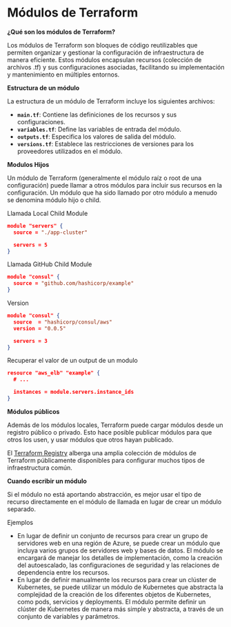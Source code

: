 # Módulos de Terraform

**¿Qué son los módulos de Terraform?**

Los módulos de Terraform son bloques de código reutilizables que permiten organizar y gestionar la configuración de infraestructura de manera eficiente. Estos módulos encapsulan recursos (colección de archivos .tf) y sus configuraciones asociadas, facilitando su implementación y mantenimiento en múltiples entornos.

**Estructura de un módulo**

La estructura de un módulo de Terraform incluye los siguientes archivos:

- **`main.tf`**: Contiene las definiciones de los recursos y sus configuraciones.
- **`variables.tf`**: Define las variables de entrada del módulo.
- **`outputs.tf`**: Especifica los valores de salida del módulo.
- **`versions.tf`**: Establece las restricciones de versiones para los proveedores utilizados en el módulo.

**Modulos Hijos**

Un módulo de Terraform (generalmente el módulo raíz  o root de una configuración) puede llamar a otros módulos para incluir sus recursos en la configuración. Un módulo que ha sido llamado por otro módulo a menudo se denomina módulo hijo o child.

Llamada Local Child Module

```json
module "servers" {
  source = "./app-cluster"

  servers = 5
}
```

Llamada GitHub Child Module

```json
module "consul" {
  source = "github.com/hashicorp/example"
}
```

Version

```json
module "consul" {
  source  = "hashicorp/consul/aws"
  version = "0.0.5"

  servers = 3
}
```

Recuperar el valor de un output de un modulo

```json
resource "aws_elb" "example" {
  # ...

  instances = module.servers.instance_ids
}
```

**Módulos públicos**

Además de los módulos locales, Terraform puede cargar módulos desde un registro público o privado. Esto hace posible publicar módulos para que otros los usen, y usar módulos que otros hayan publicado.

El [Terraform Registry](https://registry.terraform.io/browse/modules) alberga una amplia colección de módulos de Terraform públicamente disponibles para configurar muchos tipos de infraestructura común.

**Cuando escribir un módulo**

Si el módulo no está aportando abstracción, es mejor usar el tipo de recurso directamente en el módulo de llamada en lugar de crear un módulo separado.

Ejemplos

- En lugar de definir un conjunto de recursos para crear un grupo de servidores web en una región de Azure, se puede crear un módulo que incluya varios grupos de servidores web y bases de datos. El módulo se encargará de manejar los detalles de implementación, como la creación del autoescalado, las configuraciones de seguridad y las relaciones de dependencia entre los recursos.
- En lugar de definir manualmente los recursos para crear un clúster de Kubernetes, se puede utilizar un módulo de Kubernetes que abstracta la complejidad de la creación de los diferentes objetos de Kubernetes, como pods, servicios y deployments. El módulo permite definir un clúster de Kubernetes de manera más simple y abstracta, a través de un conjunto de variables y parámetros.